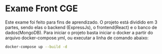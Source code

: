 # Exame Front CGE

Este exame foi feito para fins de aprendizado. O projeto está dividido em 3 partes, sendo elas o backend (ExpressJs), o frontend(React) e o banco de dados(MongoDB). Para iniciar o projeto basta iniciar o docker a partir do arquivo docker-compose.yml, ou executar a linha de comando abaixo:

```bash
docker-compose up --build -d
```

